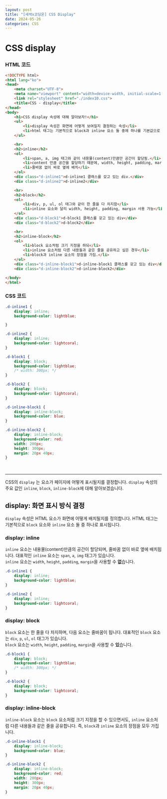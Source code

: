 ```yaml
---
layout: post
title: "[새싹x코딩온] CSS Display"
date: 2024-05-26
categories: CSS
---
```


# CSS display
### HTML 코드

```html
<!DOCTYPE html>
<html lang="ko">
<head>
    <meta charset="UTF-8">
    <meta name="viewport" content="width=device-width, initial-scale=1.0">
    <link rel="stylesheet" href="./index10.css">
    <title>CSS - display</title>
</head>
<body>
    <h1>CSS display 속성에 대해 알아보자!</h1>
    <ul>
        <li>display 속성은 화면에 어떻게 보여질지 결정하는 속성</li>
        <li>html 태그는 기본적으로 block과 inline 요소 둘 중에 하나를 기본값으로 가짐. </li>
    </ul>

    <hr>
    <h2>inline</h2>
    <ol>
        <li>span, a, img 태그와 같이 내용물(content)만큼만 공간이 할당됨.</li>
        <li>content 만큼 공간을 할당하기 때문에, width, height, padding, margin 사용 불가</li>
        <li>줄바꿈 없이 바로 옆에 배치</li>
    </ol>
    <div class="d-inline1">d-inline1 클래스를 갖고 있는 div.</div>
    <div class="d-inline2">d-inline2</div>

    <hr>
    <h2>block</h2>
    <ol>
        <li>div, p, ul, ol 태그와 같이 한 줄을 다 차지함</li>
        <li>inline 요소와 달리 width, height, padding, margin 사용 가능</li>
    </ol>
    <div class="d-block1">d-block1 클래스를 갖고 있는 div</div>
    <div class="d-block2">d-block2</div>

    <hr>
    <h2>inline-block</h2>
    <ol>
        <li>block 요소처럼 크기 지정을 하되</li>
        <li>inline 요소처럼 다른 내용들과 같은 줄을 공유하고 싶은 경우</li>
        <li>block과 inline 요소의 장점을 가짐.</li>
    </ol>
    <div class="d-inline-block1">d-inline-block1 클래스를 갖고 있는 div</div>
    <div class="d-inline-block2">d-inline-block2</div>

</body>
</html>
```
### CSS 코드

```css
.d-inline1 {
    display: inline;
    background-color: lightblue;

}

.d-inline2 {
    display: inline;
    background-color: lightcoral;
}

.d-block1 {
    display: block;
    background-color: lightblue;
    /* width: 300px; */
}

.d-block2 {
    display: block;
    background-color: lightcoral;
}

.d-inline-block1 {
    display: inline-block;
    background-color: blue;
}

.d-inline-block2 {
    display: inline-block;
    background-color: red;
    width: 200px;
    height: 300px;
    margin: 20px 40px;
}
```

<br>
<hr>


CSS의 `display` 는 요소가 페이지에 어떻게 표시될지를 결정합니다. `display` 속성의 주요 값인 `inline`, `block`, `inline-block`에 대해 알아보겠습니다.

## display: 화면 표시 방식 결정

`display` 속성은 HTML 요소가 화면에 어떻게 배치될지를 정의합니다. HTML 태그는 기본적으로 `block` 요소와 `inline` 요소 둘 중 하나로 표시됩니다.

### display: inline

`inline` 요소는 내용물(content)만큼의 공간이 할당되며, 줄바꿈 없이 바로 옆에 배치됩니다. 대표적인 `inline` 요소는 `span`, `a`, `img` 태그가 있습니다. <br>  `inline` 요소는 `width`, `height`, `padding`, `margin`을 사용할 수 **없**습니다.

```css
.d-inline1 {
    display: inline;
    background-color: lightblue;
}

.d-inline2 {
    display: inline;
    background-color: lightcoral;
}
```

### display: block

`block` 요소는 한 줄을 다 차지하며, 다음 요소는 줄바꿈이 됩니다. 대표적인 `block` 요소는 `div`, `p`, `ul`, `ol` 태그가 있습니다. <br> `block` 요소는 `width`, `height`, `padding`, `margin`을 사용할 수 **있**습니다.

```css
.d-block1 {
    display: block;
    background-color: lightblue;
    /* width: 300px; */
}

.d-block2 {
    display: block;
    background-color: lightcoral;
}
```

### display: inline-block

`inline-block` 요소는 `block` 요소처럼 크기 지정을 할 수 있으면서도, `inline` 요소처럼 다른 내용들과 같은 줄을 공유합니다. 즉, `block`과 `inline` 요소의 장점을 모두 가집니다.

```css
.d-inline-block1 {
    display: inline-block;
    background-color: blue;
}

.d-inline-block2 {
    display: inline-block;
    background-color: red;
    width: 200px;
    height: 300px;
    margin: 20px 40px;
}
```
